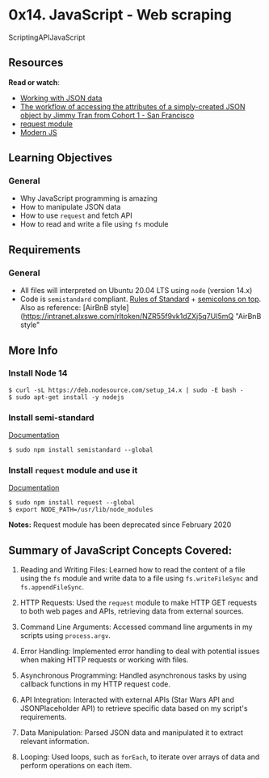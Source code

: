 0x14. JavaScript - Web scraping
===============================

ScriptingAPIJavaScript


Resources
---------

**Read or watch**:

-   [Working with JSON data](https://intranet.alxswe.com/rltoken/ONv-sSv-FA87Mc5rMZmO6A "Working with JSON data")
-   [The workflow of accessing the attributes of a simply-created JSON object by Jimmy Tran from Cohort 1 - San Francisco](https://intranet.alxswe.com/rltoken/zm0h7FqpQCZZpPZqxxwLxA "The workflow of accessing the attributes of a simply-created JSON object by Jimmy Tran from Cohort 1 - San Francisco")
-   [request module](https://intranet.alxswe.com/rltoken/goymbxGy-cTc5ZdKBTUcTQ "request module")
-   [Modern JS](https://intranet.alxswe.com/rltoken/j2PStAUtVPdXKwrrFxpt0g "Modern JS")

Learning Objectives
-------------------

### General

-   Why JavaScript programming is amazing
-   How to manipulate JSON data
-   How to use `request` and fetch API
-   How to read and write a file using `fs` module

Requirements
------------

### General
-   All files will interpreted on Ubuntu 20.04 LTS using `node` (version 14.x)
-   Code is `semistandard` compliant. [Rules of Standard](https://intranet.alxswe.com/rltoken/W9rASrTqkF-xXjcwomrMLw "Rules of Standard") + [semicolons on top](https://intranet.alxswe.com/rltoken/GXh9DyGGivUB7pdq9Oqmzg "semicolons on top"). Also as reference: [AirBnB style](https://intranet.alxswe.com/rltoken/NZR55f9vk1dZXj5q7UI5mQ "AirBnB style"

More Info
---------

### Install Node 14

```
$ curl -sL https://deb.nodesource.com/setup_14.x | sudo -E bash -
$ sudo apt-get install -y nodejs

```

### Install semi-standard

[Documentation](https://intranet.alxswe.com/rltoken/GXh9DyGGivUB7pdq9Oqmzg "Documentation")

```
$ sudo npm install semistandard --global

```

### Install `request` module and use it

[Documentation](https://intranet.alxswe.com/rltoken/goymbxGy-cTc5ZdKBTUcTQ "Documentation")

```
$ sudo npm install request --global
$ export NODE_PATH=/usr/lib/node_modules

```

**Notes:** Request module has been deprecated since February 2020

## Summary of JavaScript Concepts Covered:

1.  Reading and Writing Files: Learned how to read the content of a file using the `fs` module and write data to a file using `fs.writeFileSync` and `fs.appendFileSync`.

2.  HTTP Requests: Used the `request` module to make HTTP GET requests to both web pages and APIs, retrieving data from external sources.

3.  Command Line Arguments: Accessed command line arguments in my scripts using `process.argv`.

4.  Error Handling: Implemented error handling to deal with potential issues when making HTTP requests or working with files.

5.  Asynchronous Programming: Handled asynchronous tasks by using callback functions in my HTTP request code.

6.  API Integration: Interacted with external APIs (Star Wars API and JSONPlaceholder API) to retrieve specific data based on my script's requirements.

7.  Data Manipulation: Parsed JSON data and manipulated it to extract relevant information.

8.  Looping: Used loops, such as `forEach`, to iterate over arrays of data and perform operations on each item.
